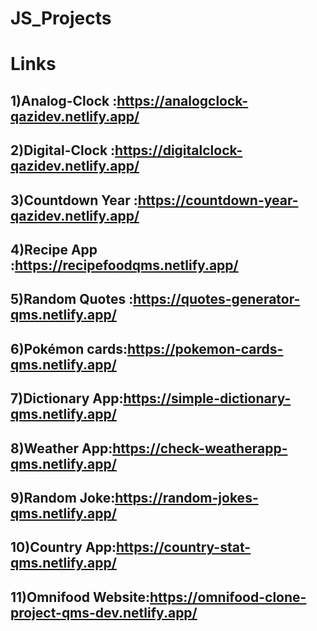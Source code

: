 # JS_Projects


# Links
## 1)Analog-Clock :https://analogclock-qazidev.netlify.app/
## 2)Digital-Clock :https://digitalclock-qazidev.netlify.app/
## 3)Countdown Year :https://countdown-year-qazidev.netlify.app/
## 4)Recipe App :https://recipefoodqms.netlify.app/
## 5)Random Quotes :https://quotes-generator-qms.netlify.app/
## 6)Pokémon cards:https://pokemon-cards-qms.netlify.app/
## 7)Dictionary App:https://simple-dictionary-qms.netlify.app/
## 8)Weather App:https://check-weatherapp-qms.netlify.app/
## 9)Random Joke:https://random-jokes-qms.netlify.app/
## 10)Country App:https://country-stat-qms.netlify.app/
## 11)Omnifood Website:https://omnifood-clone-project-qms-dev.netlify.app/

